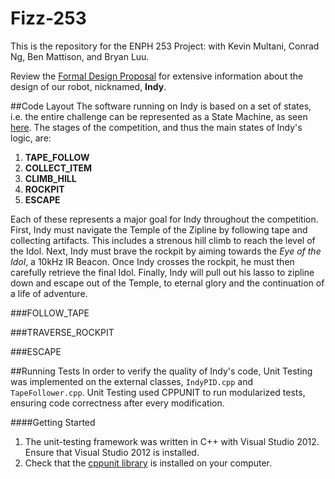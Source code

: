 Fizz-253
========

This is the repository for the ENPH 253 Project: with Kevin Multani, Conrad Ng, Ben Mattison, and Bryan Luu.

Review the [Formal Design Proposal](https://docs.google.com/document/d/1q06k26zPwGevnf89LMePSkt6SWfdHpj5Fj2V4FfkRks/edit?usp=sharing) for extensive information about the design of our robot, nicknamed, **Indy**.

##Code Layout
The software running on Indy is based on a set of states, i.e. the entire challenge can be represented as a State Machine, as seen [here](https://docs.google.com/drawings/d/1rsqjhkMKMphdVeLp2xqcCqEwv0UXkT4nKh5W3wi09UA/edit). The stages of the competition, and thus the main states of Indy's logic, are:

1. **TAPE_FOLLOW**
2. **COLLECT_ITEM**
3. **CLIMB_HILL**
4. **ROCKPIT**
5. **ESCAPE**

Each of these represents a major goal for Indy throughout the competition. First, Indy must navigate the Temple of the Zipline by following tape and collecting artifacts. This includes a strenous hill climb to reach the level of the Idol. Next, Indy must brave the rockpit by aiming towards the *Eye of the Idol*, a 10kHz IR Beacon. Once Indy crosses the rockpit, he must then carefully retrieve the final Idol. Finally, Indy will pull out his lasso to zipline down and escape out of the Temple, to eternal glory and the continuation of a life of adventure.

###FOLLOW_TAPE

###TRAVERSE_ROCKPIT

###ESCAPE

##Running Tests
In order to verify the quality of Indy's code, Unit Testing was implemented on the external classes, `IndyPID.cpp` and `TapeFollower.cpp`. Unit Testing used CPPUNIT to run modularized tests, ensuring code correctness after every modification.

####Getting Started
1. The unit-testing framework was written in C++ with Visual Studio 2012. Ensure that Visual Studio 2012 is installed.
2. Check that the [cppunit library](http://sourceforge.net/projects/cppunit/files/cppunit/1.12.1/) is installed on your computer.
